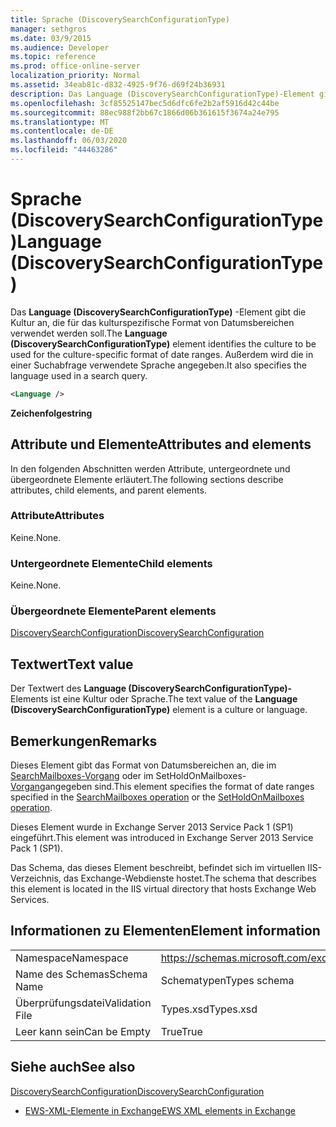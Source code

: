 ```yaml
---
title: Sprache (DiscoverySearchConfigurationType)
manager: sethgros
ms.date: 03/9/2015
ms.audience: Developer
ms.topic: reference
ms.prod: office-online-server
localization_priority: Normal
ms.assetid: 34eab81c-d832-4925-9f76-d69f24b36931
description: Das Language (DiscoverySearchConfigurationType)-Element gibt die Kultur an, die für das kulturspezifische Format von Datumsbereichen verwendet werden soll. Außerdem wird die in einer Suchabfrage verwendete Sprache angegeben.
ms.openlocfilehash: 3cf85525147bec5d6dfc6fe2b2af5916d42c44be
ms.sourcegitcommit: 88ec988f2bb67c1866d06b361615f3674a24e795
ms.translationtype: MT
ms.contentlocale: de-DE
ms.lasthandoff: 06/03/2020
ms.locfileid: "44463286"
---
```

# <a name="language-discoverysearchconfigurationtype"></a><span data-ttu-id="7fa08-104">Sprache (DiscoverySearchConfigurationType)</span><span class="sxs-lookup"><span data-stu-id="7fa08-104">Language (DiscoverySearchConfigurationType)</span></span>

<span data-ttu-id="7fa08-105">Das **Language (DiscoverySearchConfigurationType)** -Element gibt die Kultur an, die für das kulturspezifische Format von Datumsbereichen verwendet werden soll.</span><span class="sxs-lookup"><span data-stu-id="7fa08-105">The **Language (DiscoverySearchConfigurationType)** element identifies the culture to be used for the culture-specific format of date ranges.</span></span> <span data-ttu-id="7fa08-106">Außerdem wird die in einer Suchabfrage verwendete Sprache angegeben.</span><span class="sxs-lookup"><span data-stu-id="7fa08-106">It also specifies the language used in a search query.</span></span> 
  
```XML
<Language />
```

 <span data-ttu-id="7fa08-107">**Zeichenfolge**</span><span class="sxs-lookup"><span data-stu-id="7fa08-107">**string**</span></span>
## <a name="attributes-and-elements"></a><span data-ttu-id="7fa08-108">Attribute und Elemente</span><span class="sxs-lookup"><span data-stu-id="7fa08-108">Attributes and elements</span></span>

<span data-ttu-id="7fa08-109">In den folgenden Abschnitten werden Attribute, untergeordnete und übergeordnete Elemente erläutert.</span><span class="sxs-lookup"><span data-stu-id="7fa08-109">The following sections describe attributes, child elements, and parent elements.</span></span>
  
### <a name="attributes"></a><span data-ttu-id="7fa08-110">Attribute</span><span class="sxs-lookup"><span data-stu-id="7fa08-110">Attributes</span></span>

<span data-ttu-id="7fa08-111">Keine.</span><span class="sxs-lookup"><span data-stu-id="7fa08-111">None.</span></span>
  
### <a name="child-elements"></a><span data-ttu-id="7fa08-112">Untergeordnete Elemente</span><span class="sxs-lookup"><span data-stu-id="7fa08-112">Child elements</span></span>

<span data-ttu-id="7fa08-113">Keine.</span><span class="sxs-lookup"><span data-stu-id="7fa08-113">None.</span></span>
  
### <a name="parent-elements"></a><span data-ttu-id="7fa08-114">Übergeordnete Elemente</span><span class="sxs-lookup"><span data-stu-id="7fa08-114">Parent elements</span></span>

[<span data-ttu-id="7fa08-115">DiscoverySearchConfiguration</span><span class="sxs-lookup"><span data-stu-id="7fa08-115">DiscoverySearchConfiguration</span></span>](discoverysearchconfiguration.md)
  
## <a name="text-value"></a><span data-ttu-id="7fa08-116">Textwert</span><span class="sxs-lookup"><span data-stu-id="7fa08-116">Text value</span></span>

<span data-ttu-id="7fa08-117">Der Textwert des **Language (DiscoverySearchConfigurationType)-** Elements ist eine Kultur oder Sprache.</span><span class="sxs-lookup"><span data-stu-id="7fa08-117">The text value of the **Language (DiscoverySearchConfigurationType)** element is a culture or language.</span></span> 
  
## <a name="remarks"></a><span data-ttu-id="7fa08-118">Bemerkungen</span><span class="sxs-lookup"><span data-stu-id="7fa08-118">Remarks</span></span>

<span data-ttu-id="7fa08-119">Dieses Element gibt das Format von Datumsbereichen an, die im [SearchMailboxes-Vorgang](searchmailboxes-operation.md) oder im SetHoldOnMailboxes- [Vorgang](setholdonmailboxes-operation.md)angegeben sind.</span><span class="sxs-lookup"><span data-stu-id="7fa08-119">This element specifies the format of date ranges specified in the [SearchMailboxes operation](searchmailboxes-operation.md) or the [SetHoldOnMailboxes operation](setholdonmailboxes-operation.md).</span></span>
  
<span data-ttu-id="7fa08-120">Dieses Element wurde in Exchange Server 2013 Service Pack 1 (SP1) eingeführt.</span><span class="sxs-lookup"><span data-stu-id="7fa08-120">This element was introduced in Exchange Server 2013 Service Pack 1 (SP1).</span></span>
  
<span data-ttu-id="7fa08-121">Das Schema, das dieses Element beschreibt, befindet sich im virtuellen IIS-Verzeichnis, das Exchange-Webdienste hostet.</span><span class="sxs-lookup"><span data-stu-id="7fa08-121">The schema that describes this element is located in the IIS virtual directory that hosts Exchange Web Services.</span></span>
  
## <a name="element-information"></a><span data-ttu-id="7fa08-122">Informationen zu Elementen</span><span class="sxs-lookup"><span data-stu-id="7fa08-122">Element information</span></span>

|||
|:-----|:-----|
|<span data-ttu-id="7fa08-123">Namespace</span><span class="sxs-lookup"><span data-stu-id="7fa08-123">Namespace</span></span>  <br/> |https://schemas.microsoft.com/exchange/services/2006/types  <br/> |
|<span data-ttu-id="7fa08-124">Name des Schemas</span><span class="sxs-lookup"><span data-stu-id="7fa08-124">Schema Name</span></span>  <br/> |<span data-ttu-id="7fa08-125">Schematypen</span><span class="sxs-lookup"><span data-stu-id="7fa08-125">Types schema</span></span>  <br/> |
|<span data-ttu-id="7fa08-126">Überprüfungsdatei</span><span class="sxs-lookup"><span data-stu-id="7fa08-126">Validation File</span></span>  <br/> |<span data-ttu-id="7fa08-127">Types.xsd</span><span class="sxs-lookup"><span data-stu-id="7fa08-127">Types.xsd</span></span>  <br/> |
|<span data-ttu-id="7fa08-128">Leer kann sein</span><span class="sxs-lookup"><span data-stu-id="7fa08-128">Can be Empty</span></span>  <br/> |<span data-ttu-id="7fa08-129">True</span><span class="sxs-lookup"><span data-stu-id="7fa08-129">True</span></span>  <br/> |
   
## <a name="see-also"></a><span data-ttu-id="7fa08-130">Siehe auch</span><span class="sxs-lookup"><span data-stu-id="7fa08-130">See also</span></span>



[<span data-ttu-id="7fa08-131">DiscoverySearchConfiguration</span><span class="sxs-lookup"><span data-stu-id="7fa08-131">DiscoverySearchConfiguration</span></span>](discoverysearchconfiguration.md)


- [<span data-ttu-id="7fa08-132">EWS-XML-Elemente in Exchange</span><span class="sxs-lookup"><span data-stu-id="7fa08-132">EWS XML elements in Exchange</span></span>](ews-xml-elements-in-exchange.md)

